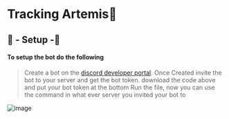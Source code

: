 # Tracking Artemis🚀

## 📜 - Setup -📜
#### To setup the bot do the following
> Create a bot on the [discord developer portal](https://discord.com/developers/applications).
> Once Created invite the bot to your server and get the bot token.
> download the code above and put your bot token at the bottom
> Run the file, now you can use the command in what ever server you invited your bot to

![image](https://user-images.githubusercontent.com/98252854/202301478-00983582-1e73-48e3-82b6-cfed51876e30.png)
